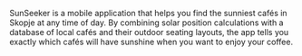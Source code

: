 SunSeeker is a mobile application that helps you find the sunniest cafés in Skopje at any time of day. By combining solar position calculations with a database of local cafés and their outdoor seating layouts, the app tells you exactly which cafés will have sunshine when you want to enjoy your coffee.
